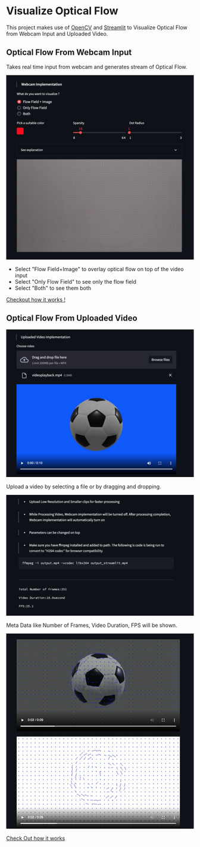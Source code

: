 # Visualize Optical Flow 

This project makes use of [OpenCV](https://opencv.org/) and [Streamlit](https://streamlit.io/) to Visualize Optical Flow from Webcam Input and Uploaded Video.


## Optical Flow From Webcam Input

Takes real time input from webcam and generates stream of Optical Flow. 

![](read_me_images/Webcam_Implementation.png)

- Select "Flow Field+Image" to overlay optical flow on top of the video input
- Select "Only Flow Field" to see only the flow field
- Select "Both" to see them both

[Checkout how it works !](https://youtu.be/sk2q45UMneg)

## Optical Flow From Uploaded Video
![](read_me_images/Video_Implementation1.png)


Upload a video by selecting a file or by dragging and dropping.

![](read_me_images/Video_Implementation2.png)

Meta Data like Number of Frames, Video Duration, FPS will be shown.


![](read_me_images/Video_Implementation3.png)

[Check Out how it works](https://youtu.be/k4KqhUSRSuY)